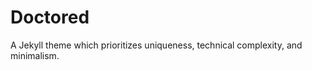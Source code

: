 ---
---

# Doctored

A Jekyll theme which prioritizes uniqueness, technical complexity, and minimalism.

